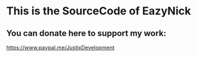 # This is the SourceCode of EazyNick

## You can donate here to support my work:
https://www.paypal.me/JustixDevelopment
